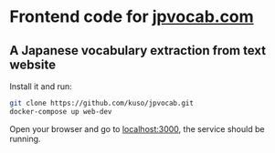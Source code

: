 # Frontend code for [jpvocab.com](http://jpvocab.com)

## A Japanese vocabulary extraction from text website

Install it and run:

```sh
git clone https://github.com/kuso/jpvocab.git
docker-compose up web-dev
```

Open your browser and go to [localhost:3000](http://localhost:3000), the service should be running.
